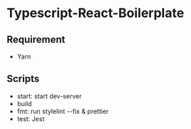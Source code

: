 # Typescript-React-Boilerplate

## Requirement
- Yarn

## Scripts
- start: start dev-server
- build
- fmt: run stylelint --fix & prettier
- test: Jest



